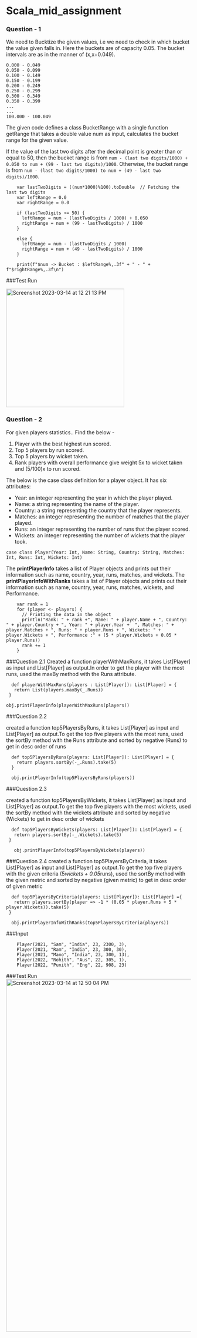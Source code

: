 # Scala_mid_assignment

### Question - 1

We need to Bucktize the given values, i.e we need to check in which bucket the value given falls in. Here the buckets are of capacity 0.05. The bucket intervals are as in the manner of (x,x+0.049).

```
0.000 - 0.049
0.050 - 0.099
0.100 - 0.149
0.150 - 0.199
0.200 - 0.249
0.250 - 0.299
0.300 - 0.349
0.350 - 0.399 
...
...
100.000 - 100.049
```

The given code defines a class BucketRange with a single function getRange that takes a double value num as input, calculates the bucket range for the given value.

If the value of the last two digits after the decimal point is greater than or equal to 50, then the bucket range is from `num - (last two digits/1000) + 0.050 to num + (99 - last two digits)/1000`.
Otherwise, the bucket range is from `num - (last two digits/1000) to num + (49 - last two digits)/1000`.
```
    var lastTwoDigits = ((num*1000)%100).toDouble  // Fetching the last two digits
    var leftRange = 0.0
    var rightRange = 0.0

    if (lastTwoDigits >= 50) {
      leftRange = num - (lastTwoDigits / 1000) + 0.050
      rightRange = num + (99 - lastTwoDigits) / 1000
    }

    else {
      leftRange = num - (lastTwoDigits / 1000)
      rightRange = num + (49 - lastTwoDigits) / 1000
    }

    print(f"$num -> Bucket : $leftRange%,.3f" + " - " + f"$rightRange%,.3f\n")
 ```
 ###Test Run
   
   <img width="322" alt="Screenshot 2023-03-14 at 12 21 13 PM" src="https://user-images.githubusercontent.com/123619674/224919090-623f2a44-7dae-408b-91eb-be53fe3feb7d.png">
 
 ### Question - 2
 For given players statistics..
    Find the below -
1. Player with the best highest run scored.
2. Top 5 players by run scored.
3. Top 5 players by wicket taken.
4. Rank players with overall performance give weight 5x to wicket taken and (5/100)x to run scored.

The below is the case class definition for a player object. It has six attributes:

- Year: an integer representing the year in which the player played.
- Name: a string representing the name of the player.
- Country: a string representing the country that the player represents.
- Matches: an integer representing the number of matches that the player played.
- Runs: an integer representing the number of runs that the player scored.
- Wickets: an integer representing the number of wickets that the player took.

```
case class Player(Year: Int, Name: String, Country: String, Matches: Int, Runs: Int, Wickets: Int)
```

The <b>printPlayerInfo</b> takes a list of Player objects and prints out their information such as name, country, year, runs, matches, and wickets.
The <b>printPlayerInfoWithRanks</b> takes a list of Player objects and prints out their information such as name, country, year, runs, matches, wickets, and Performance.

```
    var rank = 1
    for (player <- players) {
      // Printing the data in the object
      println("Rank: " + rank +", Name: " + player.Name + ", Country: " + player.Country + ", Year: " + player.Year +  ", Matches: " + player.Matches + ", Runs: " + player.Runs + ", Wickets: " + player.Wickets + ", Performance :" + (5 * player.Wickets + 0.05 * player.Runs))
      rank += 1
    }
 ```
 
 ###Question 2.1
 Created a function playerWithMaxRuns, it takes List[Player] as input and  List[Player] as output.In order to get the player with the most runs, used the maxBy method with the Runs attribute.
 ```
   def playerWithMaxRuns(players : List[Player]): List[Player] = {
    return List(players.maxBy(_.Runs))
  }
  
 obj.printPlayerInfo(playerWithMaxRuns(players))
 ```
 ###Question 2.2
 
created a function top5PlayersByRuns, it takes List[Player] as input and  List[Player] as output.To get the top five players with the most runs, used the sortBy method with the Runs attribute and sorted by negative (Runs) to get in desc order of runs
```
  def top5PlayersByRuns(players: List[Player]): List[Player] = {
    return players.sortBy(-_.Runs).take(5)
  }
  
  obj.printPlayerInfo(top5PlayersByRuns(players))
 ```
 
 ###Question 2.3
 
created a function top5PlayersByWickets, it takes List[Player] as input and  List[Player] as output.To get the top five players with the most wickets, used the sortBy method with the wickets attribute and sorted by negative (Wickets) to get in desc order of wickets
 ```
   def top5PlayersByWickets(players: List[Player]): List[Player] = {
    return players.sortBy(-_.Wickets).take(5)
  }
  
    obj.printPlayerInfo(top5PlayersByWickets(players))
 ```
 
 ###Question 2.4
 created a function top5PlayersByCriteria, it takes List[Player] as input and  List[Player] as output.To get the top five players with the given criteria (5*wickets + 0.05*runs), used the sortBy method with the given metric and sorted by negative (given metric) to get in desc order of given metric
 ```
   def top5PlayersByCriteria(players: List[Player]): List[Player] ={
    return players.sortBy(player => -1 * (0.05 * player.Runs + 5 * player.Wickets)).take(5)
  }
  
   obj.printPlayerInfoWithRanks(top5PlayersByCriteria(players))
  ```
  
  ###Input
  ```
      Player(2021, "Sam", "India", 23, 2300, 3),
      Player(2021, "Ram", "India", 23, 300, 30),
      Player(2021, "Mano", "India", 23, 300, 13),
      Player(2022, "Rohith", "Aus", 22, 305, 1),
      Player(2022, "Punith", "Eng", 22, 908, 23)
   ```
   
   ###Test Run
   <img width="959" alt="Screenshot 2023-03-14 at 12 50 04 PM" src="https://user-images.githubusercontent.com/123619674/224924819-2815b953-e490-4e84-9e84-117279511b9f.png">


   
    
 
      

 
 
 

    
 

    
    
